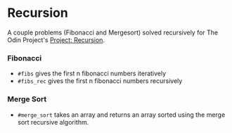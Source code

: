 # Recursion

A couple problems (Fibonacci and Mergesort) solved recursively for The Odin Project's [Project: Recursion](http://www.theodinproject.com/ruby-programming/recursion).

### Fibonacci

* `#fibs` gives the first n fibonacci numbers iteratively
* `#fibs_rec` gives the first n fibonacci numbers recursively

### Merge Sort

* `#merge_sort` takes an array and returns an array sorted using the merge sort recursive algorithm.
